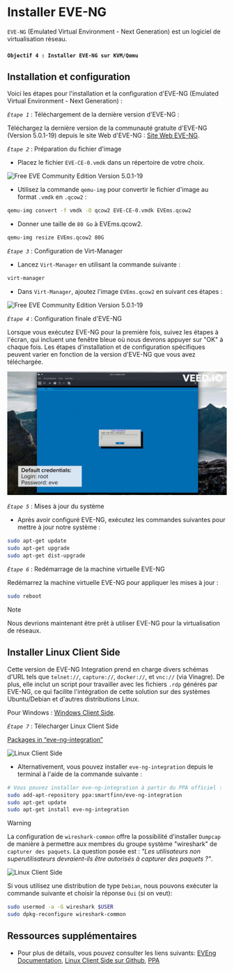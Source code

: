 # Installer EVE-NG 

`EVE-NG` (Emulated Virtual Environment - Next Generation) est un logiciel de virtualisation réseau. 

#### `Objectif 4 : Installer EVE-NG sur KVM/Qemu`

## Installation et configuration

Voici les étapes pour l'installation et la configuration d'EVE-NG (Emulated Virtual Environment - Next Generation) :

*`Étape 1`* : Téléchargement de la dernière version d'EVE-NG :

Téléchargez la dernière version de la communauté gratuite d'EVE-NG (Version 5.0.1-19) depuis le site Web d'EVE-NG : [Site Web EVE-NG](https://mega.nz/file/mtUnHIoA#h5TtEOQModzgTtk9xX7vVSYmLh1jN0ISqmhpacunopA).

*`Étape 2`* : Préparation du fichier d'image

- Placez le fichier `EVE-CE-0.vmdk` dans un répertoire de votre choix.

![Free EVE Community Edition Version 5.0.1-19](../images/vmdk.png)

- Utilisez la commande `qemu-img` pour convertir le fichier d'image au format `.vmdk` en `.qcow2` :

```bash
qemu-img convert -f vmdk -O qcow2 EVE-CE-0.vmdk EVEms.qcow2
```

- Donner une taille de `80 Go` à EVEms.qcow2.

```bash
qemu-img resize EVEms.qcow2 80G
```

*`Étape 3`* : Configuration de Virt-Manager

- Lancez `Virt-Manager` en utilisant la commande suivante :

```bash
virt-manager
```

- Dans `Virt-Manager`, ajoutez l'image `EVEms.qcow2` en suivant ces étapes :

![Free EVE Community Edition Version 5.0.1-19](../images/ms-eve.gif)

*`Étape 4`* : Configuration finale d'EVE-NG

Lorsque vous exécutez EVE-NG pour la première fois, suivez les étapes à l'écran, qui incluent une fenêtre bleue où nous devrons appuyer sur "OK" à chaque fois. Les étapes d'installation et de configuration spécifiques peuvent varier en fonction de la version d'EVE-NG que vous avez téléchargée.

![Free EVE Community Edition Version 5.0.1-19](../images/ms-eve-root.gif)

*`Étape 5`* : Mises à jour du système

- Après avoir configuré EVE-NG, exécutez les commandes suivantes pour mettre à jour notre système :

```bash
sudo apt-get update
sudo apt-get upgrade
sudo apt-get dist-upgrade
```

*`Étape 6`* : Redémarrage de la machine virtuelle EVE-NG

Redémarrez la machine virtuelle EVE-NG pour appliquer les mises à jour :

```bash
sudo reboot
```
> [!NOTE]
> Nous devrions maintenant être prêt à utiliser EVE-NG pour la virtualisation de réseaux.

## Installer Linux Client Side

Cette version de EVE-NG Integration prend en charge divers schémas d'URL tels que `telnet://`, `capture://`, `docker://`, et `vnc://` (via Vinagre). De plus, elle inclut un script pour travailler avec les fichiers `.rdp` générés par EVE-NG, ce qui facilite l'intégration de cette solution sur des systèmes Ubuntu/Debian et d'autres distributions Linux.

Pour Windows : [Windows Client Side](https://www.eve-ng.net/index.php/download/#DL-WIN).

*`Étape 7`* : Télecharger Linux Client Side

[Packages in “eve-ng-integration”](https://launchpad.net/~smartfinn/+archive/ubuntu/eve-ng-integration/+packages)

![Linux Client Side](../images/linux-client-side-new.png)

- Alternativement, vous pouvez installer `eve-ng-integration` depuis le terminal à l'aide de la commande suivante :

```bash
# Vous pouvez installer eve-ng-integration à partir du PPA officiel :
sudo add-apt-repository ppa:smartfinn/eve-ng-integration
sudo apt-get update
sudo apt-get install eve-ng-integration
```

> [!WARNING]
> La configuration de `wireshark-common` offre la possibilité d'installer `Dumpcap` de manière à permettre aux membres du groupe système "wireshark" de `capturer des paquets`. La question posée est : *"Les utilisateurs non superutilisateurs devraient-ils être autorisés à capturer des paquets ?"*.

![Linux Client Side](../images/wireshark.png)

Si vous utilisez une distribution de type `Debian`, nous pouvons exécuter la commande suivante et choisir la réponse `Oui` (si on veut):

```bash
sudo usermod -a -G wireshark $USER
sudo dpkg-reconfigure wireshark-common
```

## Ressources supplémentaires

- Pour plus de détails, vous pouvez consulter les liens suivants: [EVEng Documentation](https://www.eve-ng.net/index.php/documentation/), [Linux Client Side sur Github](https://github.com/SmartFinn/eve-ng-integration), [PPA](https://launchpad.net/~smartfinn/+archive/ubuntu/eve-ng-integration)
